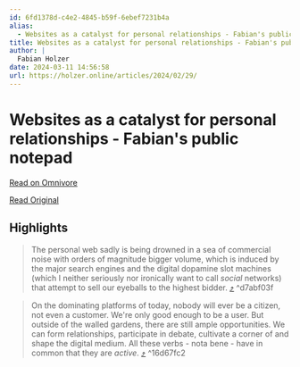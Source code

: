 ```yaml
---
id: 6fd1378d-c4e2-4845-b59f-6ebef7231b4a
alias:
  - Websites as a catalyst for personal relationships - Fabian's public notepad
title: Websites as a catalyst for personal relationships - Fabian's public notepad
author: |
  Fabian Holzer
date: 2024-03-11 14:56:58
url: https://holzer.online/articles/2024/02/29/
---
```


# Websites as a catalyst for personal relationships - Fabian's public notepad

[Read on Omnivore](https://omnivore.app/me/websites-as-a-catalyst-for-personal-relationships-fabian-s-publi-18e2e04515d)

[Read Original](https://holzer.online/articles/2024/02/29/)

## Highlights

> The personal web sadly is being drowned in a sea of commercial noise with orders of magnitude bigger volume, which is induced by the major search engines and the digital dopamine slot machines (which I neither seriously nor ironically want to call _social_ networks) that attempt to sell our eyeballs to the highest bidder. [⤴️](https://omnivore.app/me/websites-as-a-catalyst-for-personal-relationships-fabian-s-publi-18e2e04515d#d7abf03f-766c-4cff-872d-d627ed36fa6f)  ^d7abf03f

> On the dominating platforms of today, nobody will ever be a citizen, not even a customer. We're only good enough to be a user. But outside of the walled gardens, there are still ample opportunities. We can form relationships, participate in debate, cultivate a corner of and shape the digital medium. All these verbs - nota bene - have in common that they are _active_. [⤴️](https://omnivore.app/me/websites-as-a-catalyst-for-personal-relationships-fabian-s-publi-18e2e04515d#16d67fc2-6e1c-429a-ab99-49ccee698da1)  ^16d67fc2

